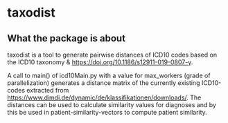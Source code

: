 # taxodist 

## What the package is about

taxodist is a tool to generate pairwise distances of ICD10 codes based on the ICD10 taxonomy & https://doi.org/10.1186/s12911-019-0807-y. 

A call to main() of icd10Main.py with a value for max_workers (grade of parallelization) generates a distance matrix of the currently existing ICD10-codes extracted from https://www.dimdi.de/dynamic/de/klassifikationen/downloads/. 
The distances can be used to calculate similarity values for diagnoses and by this be used in patient-similarity-vectors to compute patient similarity.
